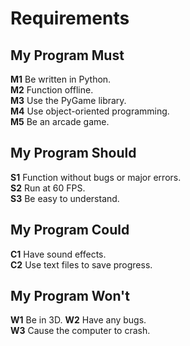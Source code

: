 # Requirements

## My Program Must
**M1** Be written in Python.  
**M2** Function offline.  
**M3** Use the PyGame library.  
**M4** Use object-oriented programming.  
**M5** Be an arcade game.  

## My Program Should
**S1** Function without bugs or major errors.  
**S2** Run at 60 FPS.  
**S3** Be easy to understand.  

## My Program Could
**C1** Have sound effects.  
**C2** Use text files to save progress.  

## My Program Won't
**W1** Be in 3D.
**W2** Have any bugs.  
**W3** Cause the computer to crash.  
